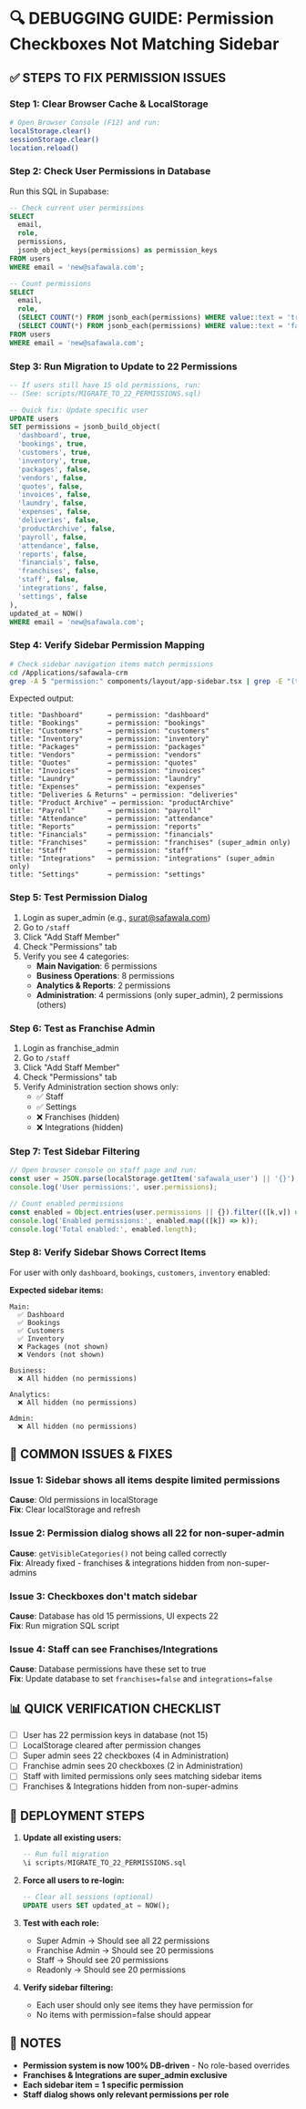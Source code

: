 # 🔍 DEBUGGING GUIDE: Permission Checkboxes Not Matching Sidebar

## ✅ STEPS TO FIX PERMISSION ISSUES

### Step 1: Clear Browser Cache & LocalStorage
```bash
# Open Browser Console (F12) and run:
localStorage.clear()
sessionStorage.clear()
location.reload()
```

### Step 2: Check User Permissions in Database
Run this SQL in Supabase:
```sql
-- Check current user permissions
SELECT 
  email,
  role,
  permissions,
  jsonb_object_keys(permissions) as permission_keys
FROM users 
WHERE email = 'new@safawala.com';

-- Count permissions
SELECT 
  email,
  role,
  (SELECT COUNT(*) FROM jsonb_each(permissions) WHERE value::text = 'true') as enabled,
  (SELECT COUNT(*) FROM jsonb_each(permissions) WHERE value::text = 'false') as disabled
FROM users
WHERE email = 'new@safawala.com';
```

### Step 3: Run Migration to Update to 22 Permissions
```sql
-- If users still have 15 old permissions, run:
-- (See: scripts/MIGRATE_TO_22_PERMISSIONS.sql)

-- Quick fix: Update specific user
UPDATE users 
SET permissions = jsonb_build_object(
  'dashboard', true,
  'bookings', true,
  'customers', true,
  'inventory', true,
  'packages', false,
  'vendors', false,
  'quotes', false,
  'invoices', false,
  'laundry', false,
  'expenses', false,
  'deliveries', false,
  'productArchive', false,
  'payroll', false,
  'attendance', false,
  'reports', false,
  'financials', false,
  'franchises', false,
  'staff', false,
  'integrations', false,
  'settings', false
),
updated_at = NOW()
WHERE email = 'new@safawala.com';
```

### Step 4: Verify Sidebar Permission Mapping
```bash
# Check sidebar navigation items match permissions
cd /Applications/safawala-crm
grep -A 5 "permission:" components/layout/app-sidebar.tsx | grep -E "(title:|permission:)"
```

Expected output:
```
title: "Dashboard"      → permission: "dashboard"
title: "Bookings"       → permission: "bookings"
title: "Customers"      → permission: "customers"
title: "Inventory"      → permission: "inventory"
title: "Packages"       → permission: "packages"
title: "Vendors"        → permission: "vendors"
title: "Quotes"         → permission: "quotes"
title: "Invoices"       → permission: "invoices"
title: "Laundry"        → permission: "laundry"
title: "Expenses"       → permission: "expenses"
title: "Deliveries & Returns" → permission: "deliveries"
title: "Product Archive" → permission: "productArchive"
title: "Payroll"        → permission: "payroll"
title: "Attendance"     → permission: "attendance"
title: "Reports"        → permission: "reports"
title: "Financials"     → permission: "financials"
title: "Franchises"     → permission: "franchises" (super_admin only)
title: "Staff"          → permission: "staff"
title: "Integrations"   → permission: "integrations" (super_admin only)
title: "Settings"       → permission: "settings"
```

### Step 5: Test Permission Dialog
1. Login as super_admin (e.g., surat@safawala.com)
2. Go to `/staff`
3. Click "Add Staff Member"
4. Check "Permissions" tab
5. Verify you see 4 categories:
   - **Main Navigation**: 6 permissions
   - **Business Operations**: 8 permissions
   - **Analytics & Reports**: 2 permissions
   - **Administration**: 4 permissions (only super_admin), 2 permissions (others)

### Step 6: Test as Franchise Admin
1. Login as franchise_admin
2. Go to `/staff`
3. Click "Add Staff Member"
4. Check "Permissions" tab
5. Verify Administration section shows only:
   - ✅ Staff
   - ✅ Settings
   - ❌ Franchises (hidden)
   - ❌ Integrations (hidden)

### Step 7: Test Sidebar Filtering
```javascript
// Open browser console on staff page and run:
const user = JSON.parse(localStorage.getItem('safawala_user') || '{}');
console.log('User permissions:', user.permissions);

// Count enabled permissions
const enabled = Object.entries(user.permissions || {}).filter(([k,v]) => v === true);
console.log('Enabled permissions:', enabled.map(([k]) => k));
console.log('Total enabled:', enabled.length);
```

### Step 8: Verify Sidebar Shows Correct Items
For user with only `dashboard`, `bookings`, `customers`, `inventory` enabled:

**Expected sidebar items:**
```
Main:
  ✅ Dashboard
  ✅ Bookings
  ✅ Customers
  ✅ Inventory
  ❌ Packages (not shown)
  ❌ Vendors (not shown)

Business:
  ❌ All hidden (no permissions)

Analytics:
  ❌ All hidden (no permissions)

Admin:
  ❌ All hidden (no permissions)
```

## 🐛 COMMON ISSUES & FIXES

### Issue 1: Sidebar shows all items despite limited permissions
**Cause**: Old permissions in localStorage  
**Fix**: Clear localStorage and refresh

### Issue 2: Permission dialog shows all 22 for non-super-admin
**Cause**: `getVisibleCategories()` not being called correctly  
**Fix**: Already fixed - franchises & integrations hidden from non-super-admins

### Issue 3: Checkboxes don't match sidebar
**Cause**: Database has old 15 permissions, UI expects 22  
**Fix**: Run migration SQL script

### Issue 4: Staff can see Franchises/Integrations
**Cause**: Database permissions have these set to true  
**Fix**: Update database to set `franchises=false` and `integrations=false`

## 📊 QUICK VERIFICATION CHECKLIST

- [ ] User has 22 permission keys in database (not 15)
- [ ] LocalStorage cleared after permission changes
- [ ] Super admin sees 22 checkboxes (4 in Administration)
- [ ] Franchise admin sees 20 checkboxes (2 in Administration)
- [ ] Staff with limited permissions only sees matching sidebar items
- [ ] Franchises & Integrations hidden from non-super-admins

## 🚀 DEPLOYMENT STEPS

1. **Update all existing users:**
   ```sql
   -- Run full migration
   \i scripts/MIGRATE_TO_22_PERMISSIONS.sql
   ```

2. **Force all users to re-login:**
   ```sql
   -- Clear all sessions (optional)
   UPDATE users SET updated_at = NOW();
   ```

3. **Test with each role:**
   - Super Admin → Should see all 22 permissions
   - Franchise Admin → Should see 20 permissions
   - Staff → Should see 20 permissions
   - Readonly → Should see 20 permissions

4. **Verify sidebar filtering:**
   - Each user should only see items they have permission for
   - No items with permission=false should appear

## 📝 NOTES

- **Permission system is now 100% DB-driven** - No role-based overrides
- **Franchises & Integrations are super_admin exclusive**
- **Each sidebar item = 1 specific permission**
- **Staff dialog shows only relevant permissions per role**
